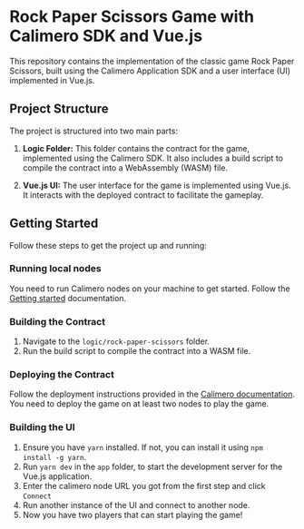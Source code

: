 # Rock Paper Scissors Game with Calimero SDK and Vue.js

This repository contains the implementation of the classic game Rock Paper Scissors, built using the Calimero Application SDK and a user interface (UI) implemented in Vue.js.

## Project Structure

The project is structured into two main parts:

1. **Logic Folder:** This folder contains the contract for the game, implemented using the Calimero SDK. It also includes a build script to compile the contract into a WebAssembly (WASM) file.

2. **Vue.js UI:** The user interface for the game is implemented using Vue.js. It interacts with the deployed contract to facilitate the gameplay.

## Getting Started

Follow these steps to get the project up and running:

### Running local nodes
You need to run Calimero nodes on your machine to get started. Follow the [Getting started](https://calimero-network.github.io/getting-started/setup) documentation.

### Building the Contract

1. Navigate to the `logic/rock-paper-scissors` folder.
2. Run the build script to compile the contract into a WASM file.

### Deploying the Contract

Follow the deployment instructions provided in the [Calimero documentation](https://calimero-network.github.io/build/publish-app). You need to deploy the game on at least two nodes to play the game.

### Building the UI

1. Ensure you have `yarn` installed. If not, you can install it using `npm install -g yarn`.
2. Run `yarn dev` in the `app` folder, to start the development server for the Vue.js application.
3. Enter the calimero node URL you got from the first step and click `Connect`
4. Run another instance of the UI and connect to another node.
5. Now you have two players that can start playing the game! 

